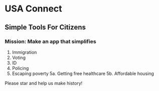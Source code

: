 # USA Connect
## Simple Tools For Citizens
### Mission: Make an app that simplifies

 1. Immigration
 2. Voting
 3. ID
 4. Policing
 5. Escaping poverty
 5a. Getting free healthcare
 5b. Affordable housing

Please star and help us make history!
